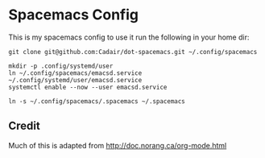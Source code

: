 # Spacemacs Config

This is my spacemacs config to use it run the following in your home dir:

    git clone git@github.com:Cadair/dot-spacemacs.git ~/.config/spacemacs
    
    mkdir -p .config/systemd/user
    ln ~/.config/spacemacs/emacsd.service ~/.config/systemd/user/emacsd.service
    systemctl enable --now --user emacsd.service
    
    ln -s ~/.config/spacemacs/.spacemacs ~/.spacemacs

## Credit

Much of this is adapted from http://doc.norang.ca/org-mode.html
